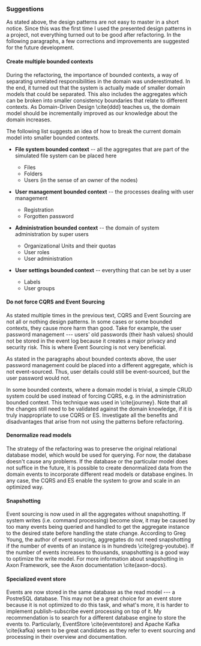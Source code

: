 ### Suggestions

As stated above, the design patterns are not easy to master in a short notice. Since this was the first time I used the presented design patterns in a project, not everything turned out to be good after refactoring. In the following paragraphs, a few corrections and improvements are suggested for the future development.

#### Create multiple bounded contexts

During the refactoring, the importance of bounded contexts, a way of separating unrelated responsibilities in the domain was underestimated. In the end, it turned out that the system is actually made of smaller domain models that could be separated. This also includes the aggregates which can be broken into smaller consistency boundaries that relate to different contexts. As Domain-Driven Design \cite{ddd} teaches us, the domain model should be incrementally improved as our knowledge about the domain increases.

The following list suggests an idea of how to break the current domain model into smaller bounded contexts.

- **File system bounded context** -- all the aggregates that are part of the simulated file system can be placed here
	- Files
	- Folders
	- Users (in the sense of an owner of the nodes)

- **User management bounded context** -- the processes dealing with user management
	- Registration
	- Forgotten password

- **Administration bounded context** -- the domain of system administration by super users
	- Organizational Units and their quotas
	- User roles
	- User administration

- **User settings bounded context** -- everything that can be set by a user
	- Labels
	- User groups


#### Do not force CQRS and Event Sourcing

As stated multiple times in the previous text, CQRS and Event Sourcing are not all or nothing design patterns. In some cases or some bounded contexts, they cause more harm than good. Take for example, the user password management --- users' old passwords (their hash values) should not be stored in the event log because it creates a major privacy and security risk. This is where Event Sourcing is not very beneficial. 

As stated in the paragraphs about bounded contexts above, the user password management could be placed into a different aggregate, which is not event-sourced. Thus, user details could still be event-sourced, but the user password would not. 

In some bounded contexts, where a domain model is trivial, a simple CRUD system could be used instead of forcing CQRS, e.g. in the administration bounded context. This technique was used in \cite{journey}. Note that all the changes still need to be validated against the domain knowledge, if it is truly inappropriate to use CQRS or ES. Investigate all the benefits and disadvantages that arise from not using the patterns before refactoring.

#### Denormalize read models

The strategy of the refactoring was to preserve the original relational database model, which would be used for querying. For now, the database doesn't cause any problems. If the database or the particular model does not suffice in the future, it is possible to create denormalized data from the domain events to incorporate different read models or database engines. In any case, the CQRS and ES enable the system to grow and scale in an optimized way. 

#### Snapshotting

Event sourcing is now used in all the aggregates without snapshotting. If system writes (i.e. command processing) become slow, it may be caused by too many events being queried and handled to get the aggregate instance to the desired state before handling the state change. According to Greg Young, the author of event sourcing, aggregates do not need snapshotting if the number of events of an instance is in hundreds \cite{greg-youtube}. If the number of events increases to thousands, snapshotting is a good way to optimize the write model. For more information about snapshotting in Axon Framework, see the Axon documentation \cite{axon-docs}.

#### Specialized event store

Events are now stored in the same database as the read model --- a PostreSQL database. This may not be a great choice for an event store because it is not optimized to do this task, and what's more, it is harder to implement publish-subscribe event processing on top of it. My recommendation is to search for a different database engine to store the events to. Particularly, EventStore \cite{eventstore} and Apache Kafka \cite{kafka} seem to be great candidates as they refer to event sourcing and processing in their overview and documentation.